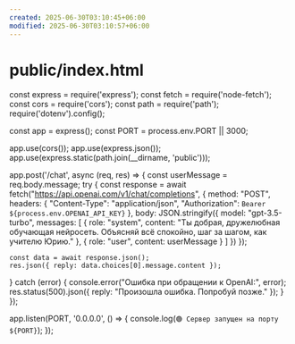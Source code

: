 ```yaml
---
created: 2025-06-30T03:10:45+06:00
modified: 2025-06-30T03:10:57+06:00
---
```


# public/index.html

const express = require('express');
const fetch = require('node-fetch');
const cors = require('cors');
const path = require('path');
require('dotenv').config();

const app = express();
const PORT = process.env.PORT || 3000;

app.use(cors());
app.use(express.json());
app.use(express.static(path.join(__dirname, 'public')));

app.post('/chat', async (req, res) => {
  const userMessage = req.body.message;
  try {
    const response = await fetch("https://api.openai.com/v1/chat/completions", {
      method: "POST",
      headers: {
        "Content-Type": "application/json",
        "Authorization": `Bearer ${process.env.OPENAI_API_KEY}`
      },
      body: JSON.stringify({
        model: "gpt-3.5-turbo",
        messages: [
          {
            role: "system",
            content: "Ты добрая, дружелюбная обучающая нейросеть. Объясняй всё спокойно, шаг за шагом, как учителю Юрию."
          },
          {
            role: "user",
            content: userMessage
          }
        ]
      })
    });

    const data = await response.json();
    res.json({ reply: data.choices[0].message.content });
  } catch (error) {
    console.error("Ошибка при обращении к OpenAI:", error);
    res.status(500).json({ reply: "Произошла ошибка. Попробуй позже." });
  }
});

app.listen(PORT, '0.0.0.0', () => {
  console.log(`🟢 Сервер запущен на порту ${PORT}`);
});
